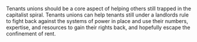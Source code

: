  Tenants unions should be a core aspect of helping others still trapped in the capitalist spiral. Tenants unions can help tenants still under a landlords rule to fight back against the systems of power in place and use their numbers, expertise, and resources to gain their rights back, and hopefully escape the confinement of rent. 

